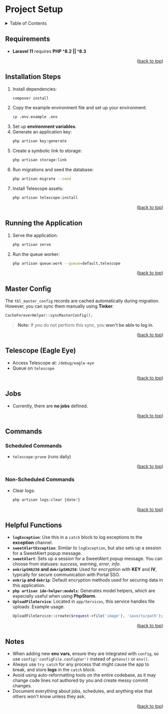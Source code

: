 # Project Setup

<details>
  <summary>Table of Contents</summary>
  <ol>
    <li><a href="#requirements">Requirements</a></li>
    <li><a href="#installation-steps">Installation Steps</a></li>
    <li><a href="#running-the-application">Running the Application</a></li>
    <li><a href="#master-config">Master Config</a></li>
    <li><a href="#telescope-eagle-eye">Telescope (Eagle Eye)</a></li>
    <li><a href="#jobs">Jobs</a></li>
    <li>
      <a href="#commands">Commands</a>
      <ul>
        <li><a href="#scheduled-commands">Scheduled Commands</a></li>
        <li><a href="#non-scheduled-commands">Non-Scheduled Commands</a></li>
      </ul>
    </li>
    <li><a href="#helpful-functions">Helpful Functions</a></li>
    <li><a href="#notes">Notes</a></li>
  </ol>
</details>

## Requirements
- **Laravel 11** requires **PHP ^8.2 || ^8.3**

<p align="right">(<a href="#project-setup">back to top</a>)</p>

## Installation Steps
1. Install dependencies:
   ```bash
   composer install
   ```
2. Copy the example environment file and set up your environment:
   ```bash
   cp .env.example .env
   ```
3. Set up **environment variables**.
4. Generate an application key:
   ```bash
   php artisan key:generate
   ```
5. Create a symbolic link to storage:
   ```bash
   php artisan storage:link
   ```
6. Run migrations and seed the database:
   ```bash
   php artisan migrate --seed
   ```
7. Install Telescope assets:
   ```bash
   php artisan telescope:install
   ```

<p align="right">(<a href="#project-setup">back to top</a>)</p>

## Running the Application
1. Serve the application:
   ```bash
   php artisan serve
   ```
2. Run the queue worker:
   ```bash
   php artisan queue:work --queue=default,telescope
   ```

<p align="right">(<a href="#project-setup">back to top</a>)</p>

## Master Config

The `tbl_master_config` records are cached automatically during migration. However, you can sync them manually using **Tinker**:

```php
CacheForeverHelper::syncMasterConfig();
```

> **Note:** If you do not perform this sync, you **won't be able to log in**.

<p align="right">(<a href="#project-setup">back to top</a>)</p>

## Telescope (Eagle Eye)
- Access Telescope at: `/debug/eagle-eye`
- Queue on `telescope`

<p align="right">(<a href="#project-setup">back to top</a>)</p>

## Jobs
- Currently, there are **no jobs** defined.

<p align="right">(<a href="#project-setup">back to top</a>)</p>

## Commands

### Scheduled Commands
- `telescope:prune` (runs daily)

<p align="right">(<a href="#project-setup">back to top</a>)</p>

### Non-Scheduled Commands
- Clear logs:
  ```bash
  php artisan logs:clear {date?}
  ```

<p align="right">(<a href="#project-setup">back to top</a>)</p>

## Helpful Functions

- **`logException`**: Use this in a `catch` block to log exceptions to the **exception** channel.
- **`sweetAlertException`**: Similar to `logException`, but also sets up a session for a SweetAlert popup message.
- **`sweetAlert`**: Sets up a session for a SweetAlert popup message. You can choose from statuses: _success_, _warning_, _error_, _info_.
- **`enkripSHA256` and `dekripSHA256`**: Used for encryption with **KEY** and **IV**, typically for secure communication with Portal SSO.
- **`enkrip` and `dekrip`**: Default encryption methods used for securing data in this application.
- **`php artisan ide-helper:models`**: Generates model helpers, which are especially useful when using **PhpStorm**.
- **`UploadFileService`**: Located in `app/Services`, this service handles file uploads. Example usage:
  ```php
  UploadFileService::create($request->file('image'), 'save/to/path');
  ```

<p align="right">(<a href="#project-setup">back to top</a>)</p>

## Notes

- When adding new **env vars**, ensure they are integrated with `config`, so use `config('configFile.configVar')` instead of `getenv()` or `env()`.
- Always use `try catch` for any process that might cause the app to break, and store **logs** in the `catch` block.
- Avoid using auto-reformatting tools on the entire codebase, as it may change code lines not authored by you and create messy commit changes.
- Document everything about jobs, schedules, and anything else that others won't know unless they ask.

<p align="right">(<a href="#project-setup">back to top</a>)</p>

